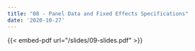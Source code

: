 ```yaml
---
title: "08 - Panel Data and Fixed Effects Specifications"
date: '2020-10-27'
---
```


{{< embed-pdf url="/slides/09-slides.pdf" >}}



